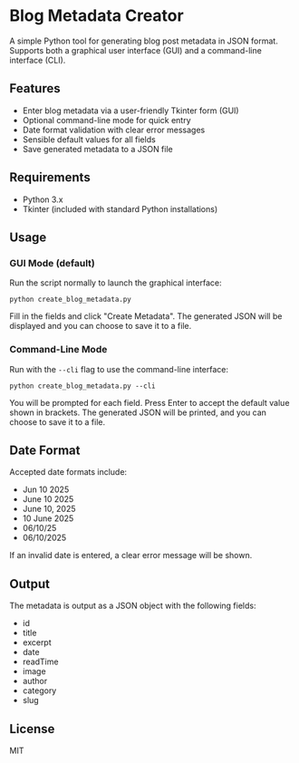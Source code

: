 # Blog Metadata Creator

A simple Python tool for generating blog post metadata in JSON format. Supports both a graphical user interface (GUI) and a command-line interface (CLI).

## Features
- Enter blog metadata via a user-friendly Tkinter form (GUI)
- Optional command-line mode for quick entry
- Date format validation with clear error messages
- Sensible default values for all fields
- Save generated metadata to a JSON file

## Requirements
- Python 3.x
- Tkinter (included with standard Python installations)

## Usage

### GUI Mode (default)
Run the script normally to launch the graphical interface:

```pwsh
python create_blog_metadata.py
```

Fill in the fields and click "Create Metadata". The generated JSON will be displayed and you can choose to save it to a file.

### Command-Line Mode
Run with the `--cli` flag to use the command-line interface:

```pwsh
python create_blog_metadata.py --cli
```

You will be prompted for each field. Press Enter to accept the default value shown in brackets. The generated JSON will be printed, and you can choose to save it to a file.

## Date Format
Accepted date formats include:
- Jun 10 2025
- June 10 2025
- June 10, 2025
- 10 June 2025
- 06/10/25
- 06/10/2025

If an invalid date is entered, a clear error message will be shown.

## Output
The metadata is output as a JSON object with the following fields:
- id
- title
- excerpt
- date
- readTime
- image
- author
- category
- slug

## License
MIT
